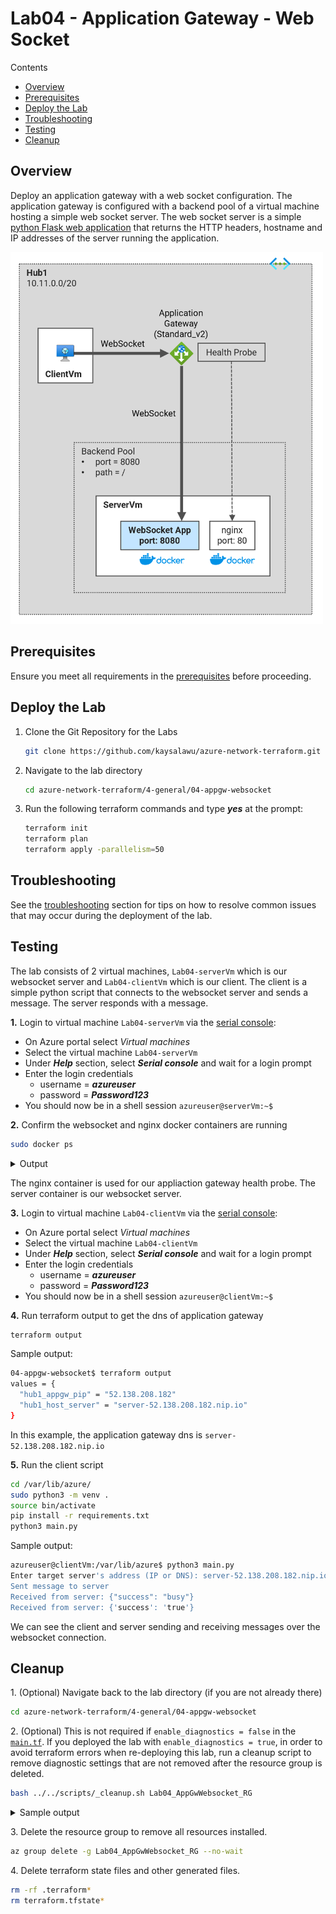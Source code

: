 # Lab04 - Application Gateway - Web Socket <!-- omit from toc -->

Contents

- [Overview](#overview)
- [Prerequisites](#prerequisites)
- [Deploy the Lab](#deploy-the-lab)
- [Troubleshooting](#troubleshooting)
- [Testing](#testing)
- [Cleanup](#cleanup)

## Overview

Deploy an application gateway with a web socket configuration. The application gateway is configured with a backend pool of a virtual machine hosting a simple web socket server. The web socket server is a simple [python Flask web application](https://hub.docker.com/r/ksalawu/web) that returns the HTTP headers, hostname and IP addresses of the server running the application.

<img src="./images/architecture.png" alt="websocket" width="500">

## Prerequisites

Ensure you meet all requirements in the [prerequisites](../../prerequisites/README.md) before proceeding.

## Deploy the Lab

1. Clone the Git Repository for the Labs

   ```sh
   git clone https://github.com/kaysalawu/azure-network-terraform.git
   ```

2. Navigate to the lab directory

   ```sh
   cd azure-network-terraform/4-general/04-appgw-websocket
   ```

3. Run the following terraform commands and type ***yes*** at the prompt:

   ```sh
   terraform init
   terraform plan
   terraform apply -parallelism=50
   ```

## Troubleshooting

See the [troubleshooting](../../troubleshooting/README.md) section for tips on how to resolve common issues that may occur during the deployment of the lab.


## Testing

The lab consists of 2 virtual machines, `Lab04-serverVm` which is our websocket server and `Lab04-clientVm` which is our client. The client is a simple python script that connects to the websocket server and sends a message. The server responds with a message.

**1.** Login to virtual machine `Lab04-serverVm` via the [serial console](https://learn.microsoft.com/en-us/troubleshoot/azure/virtual-machines/serial-console-overview#access-serial-console-for-virtual-machines-via-azure-portal):

- On Azure portal select *Virtual machines*
- Select the virtual machine `Lab04-serverVm`
- Under ***Help*** section, select ***Serial console*** and wait for a login prompt
- Enter the login credentials
  - username = ***azureuser***
  - password = ***Password123***
- You should now be in a shell session `azureuser@serverVm:~$`

**2.** Confirm the websocket and nginx docker containers are running

```sh
sudo docker ps
```

<details>

<summary>Output</summary>

```sh
azureuser@serverVm:~$ sudo docker ps
CONTAINER ID   IMAGE     COMMAND                  CREATED       STATUS       PORTS                                       NAMES
dfd7a1c83292   nginx     "/docker-entrypoint.…"   2 hours ago   Up 2 hours   0.0.0.0:80->80/tcp, :::80->80/tcp           nginx
a42dd0de63ff   server    "python3 main.py"        2 hours ago   Up 2 hours   0.0.0.0:8080->8080/tcp, :::8080->8080/tcp   server
```

</details>
<p>

The nginx container is used for our appliaction gateway health probe. The server container is our websocket server.


**3.** Login to virtual machine `Lab04-clientVm` via the [serial console](https://learn.microsoft.com/en-us/troubleshoot/azure/virtual-machines/serial-console-overview#access-serial-console-for-virtual-machines-via-azure-portal):

- On Azure portal select *Virtual machines*
- Select the virtual machine `Lab04-clientVm`
- Under ***Help*** section, select ***Serial console*** and wait for a login prompt
- Enter the login credentials
  - username = ***azureuser***
  - password = ***Password123***
- You should now be in a shell session `azureuser@clientVm:~$`

**4.** Run terraform output to get the dns of application gateway

```sh
terraform output
```

Sample output:

```sh
04-appgw-websocket$ terraform output
values = {
  "hub1_appgw_pip" = "52.138.208.182"
  "hub1_host_server" = "server-52.138.208.182.nip.io"
}
```

In this example, the application gateway dns is `server-52.138.208.182.nip.io`


**5.** Run the client script

```sh
cd /var/lib/azure/
sudo python3 -m venv .
source bin/activate
pip install -r requirements.txt
python3 main.py
```

Sample output:

```sh
azureuser@clientVm:/var/lib/azure$ python3 main.py
Enter target server's address (IP or DNS): server-52.138.208.182.nip.io
Sent message to server
Received from server: {"success": "busy"}
Received from server: {'success': 'true'}
```

We can see the client and server sending and receiving messages over the websocket connection.

## Cleanup

1\. (Optional) Navigate back to the lab directory (if you are not already there)

```sh
cd azure-network-terraform/4-general/04-appgw-websocket
```

2\. (Optional) This is not required if `enable_diagnostics = false` in the [`main.tf`](./02-main.tf). If you deployed the lab with `enable_diagnostics = true`, in order to avoid terraform errors when re-deploying this lab, run a cleanup script to remove diagnostic settings that are not removed after the resource group is deleted.

```sh
bash ../../scripts/_cleanup.sh Lab04_AppGwWebsocket_RG
```

<details>

<summary>Sample output</summary>

```sh
04-appgw-websocket$ bash ../../scripts/_cleanup.sh Lab04_AppGwWebsocket_RG

Resource group: Lab04_AppGwWebsocket_RG

⏳ Checking for diagnostic settings on resources in Lab04_AppGwWebsocket_RG ...
➜  Checking firewall ...
➜  Checking vnet gateway ...
➜  Checking vpn gateway ...
➜  Checking er gateway ...
➜  Checking app gateway ...
⏳ Checking for azure policies in Lab04_AppGwWebsocket_RG ...
Done!
```

</details>
<p>

3\. Delete the resource group to remove all resources installed.

```sh
az group delete -g Lab04_AppGwWebsocket_RG --no-wait
```

4\. Delete terraform state files and other generated files.

```sh
rm -rf .terraform*
rm terraform.tfstate*
```

